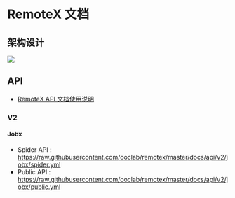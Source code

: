 # RemoteX 文档


## 架构设计

![](./design/remotex-arch.png)


## API

- [RemoteX API 文档使用说明](./api/usage.md)

### V2

#### Jobx

- Spider API : https://raw.githubusercontent.com/ooclab/remotex/master/docs/api/v2/jobx/spider.yml
- Public API : https://raw.githubusercontent.com/ooclab/remotex/master/docs/api/v2/jobx/public.yml
